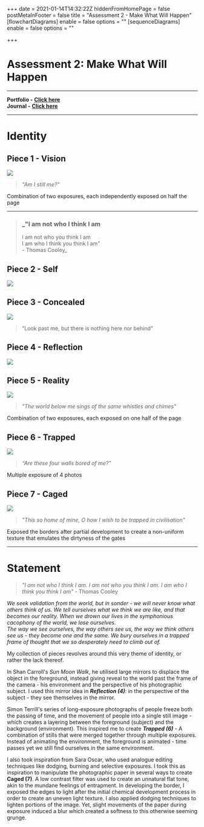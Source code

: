 +++
date = 2021-01-14T14:32:22Z
hiddenFromHomePage = false
postMetaInFooter = false
title = "Assessment 2 - Make What Will Happen"
[flowchartDiagrams]
enable = false
options = ""
[sequenceDiagrams]
enable = false
options = ""

+++
# Assessment 2: Make What Will Happen

***

**Portfolio -** [**Click here**](../portfolio/)  
**Journal -** [**Click here**](../visual-journal-i/)

***

# Identity

## Piece 1 - Vision

![](/uploads/f5-6-12s-42cm-c1-5.jpg)

> _"Am I still me?"_

Combination of two exposures, each independently exposed on half the page

***

> ### _"I am not who I think I am
>
> I am not who you think I am  
> I am who I think you think I am"  
> \- Thomas Cooley_

## Piece 2 - Self

![](/uploads/f4-9s-80cm-c1-5.jpg)

## Piece 3 - Concealed

![](/uploads/f4-5s-42cm.jpg)

> “Look past me, but there is nothing here nor behind”

## Piece 4 - Reflection

![](/uploads/f5-6-8-5s-43cm-c2-5.jpg)

## Piece 5 - Reality

![](/uploads/f5-6-5s-23cm-c3.jpg)

> _"The world below me sings of the same whistles and chimes"_

Combination of two exposures, each exposed on one half of the page

## Piece 6 - Trapped

![](/uploads/f5-6-4x0-6s-26cm-c2-5.jpg)

> _“Are these four walls bored of me?”_

Multiple exposure of 4 photos

## Piece 7 - Caged

![](/uploads/f4-8s-c3.jpg)

> _"This so home of mine, O how I wish to be trapped in civilisation"_

Exposed the borders after partial development to create a non-uniform texture that emulates the dirtyness of the gates

***

# Statement

> _"I am not who I think I am. I am not who you think I am. I am who I think you think I am" -_ Thomas Cooley

_We seek validation from the world, but in sonder - we will never know what others think of us. We tell ourselves what we think we are like, and that becomes our reality. When we drown our lives in the symphonious cacophony of the world, we lose ourselves.  
The way we see ourselves, the way others see us, the way we think others see us - they become one and the same. We bury ourselves in a trapped frame of thought that we so desperately need to climb out of._

My collection of pieces revolves around this very theme of identity, or rather the lack thereof.

In Shan Carroll's _Sun Moon Walk_, he utilised large mirrors to displace the object in the foreground, instead giving reveal to the world past the frame of the camera - his environment and the perspective of his photographic subject. I used this mirror idea in **_Reflection (4)_**: in the perspective of the subject - they see themselves in the mirror.

Simon Terrill's series of long-exposure photographs of people freeze both the passing of time, and the movement of people into a single still image - which creates a layering between the foreground (subject) and the background (environment). This inspired me to create **_Trapped (6)_** - A combination of stills that were merged together through multiple exposures. Instead of animating the environment, the foreground is animated - time passes yet we still find ourselves in the same environment.

I also took inspiration from Sara Oscar, who used analogue editing techniques like dodging, burning and selective exposures. I took this as inspiration to manipulate the photographic paper in several ways to create **Caged (7)**. A low contrast filter was used to create an unnatural flat tone, akin to the mundane feelings of entrapment. In developing the border, I exposed the edges to light after the initial chemical development process in order to create an uneven light texture. I also applied dodging techniques to lighten portions of the image. Yet, slight movements of the paper during exposure induced a blur which created a softness to this otherwise seeming grunge.